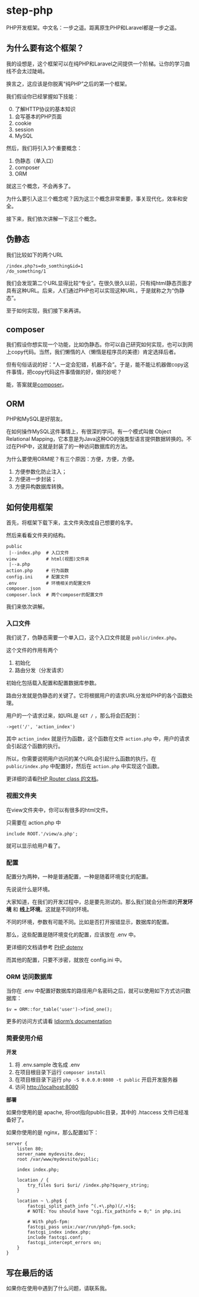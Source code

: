 # step-php
PHP开发框架。中文名：一步之遥。距离原生PHP和Laravel都是一步之遥。

## 为什么要有这个框架？

我的设想是，这个框架可以在纯PHP和Laravel之间提供一个阶梯。让你的学习曲线不会太过陡峭。

换言之，这应该是你脱离“纯PHP”之后的第一个框架。

我们假设你已经掌握如下技能：

0. 了解HTTP协议的基本知识
0. 会写基本的PHP页面
1. cookie
2. session
3. MySQL

然后，我们将引入3个重要概念：

1. 伪静态（单入口）
2. composer
3. ORM

就这三个概念，不会再多了。

为什么要引入这三个概念呢？因为这三个概念非常重要，事关现代化，效率和安全。

接下来，我们依次讲解一下这三个概念。

## 伪静态

我们比较如下的两个URL

    /index.php?s=do_somthing&id=1
    /do_something/1

我们会发现第二个URL显得比较“专业”。在很久很久以前，只有纯html静态页面才具有这种URL。后来，人们通过PHP也可以实现这种URL，于是就称之为“伪静态”。

至于如何实现，我们接下来再讲。

## composer

我们假设你想实现一个功能，比如伪静态。你可以自己研究如何实现，也可以到网上copy代码。当然，我们懒惰的人（懒惰是程序员的美德）肯定选择后者。

但有句俗话说的好：“人一定会犯错，机器不会”。于是，能不能让机器做copy这件事情，把copy代码这件事情做的好，做的妙呢？

能，答案就是[composer](https://getcomposer.org/)。

## ORM

PHP和MySQL是好朋友。

在如何操作MySQL这件事情上，有很深的学问。有一个模式叫做 Object Relational Mapping，它本意是为Java这种OO的强类型语言提供数据转换的。不过在PHP中，这就是封装了的一种访问数据库的方法。

为什么要使用ORM呢？有三个原因：方便，方便，方便。

1. 方便参数化防止注入；
2. 方便进一步封装；
3. 方便异构数据库转换。

## 如何使用框架

首先，将框架下载下来，主文件夹改成自己想要的名字。

然后来看看文件夹的结构。

    public
     |--index.php  # 入口文件
    view           # html(视图)文件夹
     |--a.php
    action.php     # 行为函数
    config.ini     # 配置文件
    .env           # 环境相关的配置文件
    composer.json
    composer.lock  # 两个composer的配置文件

我们来依次讲解。

### 入口文件

我们说了，伪静态需要一个单入口，这个入口文件就是 `public/index.php`。

这个文件的作用有两个

1. 初始化
2. 路由分发（分发请求）

初始化包括载入配置和配置数据库参数。

路由分发就是伪静态的关键了。它将根据用户的请求URL分发给PHP的各个函数处理。

用户的一个请求过来，如URL是 `GET /` ，那么将会匹配到：

    ->get('/', 'action_index')

其中 `action_index` 就是行为函数，这个函数在文件 `action.php` 中，用户的请求会引起这个函数的执行。

所以，你需要说明用户访问的某个URL会引起什么函数的执行。在 `public/index.php` 中配置好，然后在 `action.php` 中实现这个函数。

更详细的请看[PHP Router class 的文档](https://github.com/dannyvankooten/PHP-Router)。

### 视图文件夹

在view文件夹中，你可以有很多的html文件。

只需要在 action.php 中

    include ROOT.'/view/a.php';

就可以显示给用户看了。

### 配置

配置分为两种，一种是普通配置，一种是随着环境变化的配置。

先说说什么是环境。

大家知道，在我们的开发过程中，总是要先测试的。那么我们就会分所谓的**开发环境** 和 **线上环境**。这就是不同的环境。

不同的环境，参数有可能不同。比如是否打开报错显示，数据库的配置。

那么，这些配置是随环境变化的配置，应该放在 .env 中。

更详细的文档请参考 [PHP dotenv](https://github.com/vlucas/phpdotenv)

而其他的配置，只要不涉密，就放在 config.ini 中。

### ORM 访问数据库

当你在 .env 中配置好数据库的路径用户名密码之后，就可以使用如下方式访问数据库：

    $v = ORM::for_table('user')->find_one();

更多的访问方式请看 [Idiorm’s documentation](http://idiorm.readthedocs.io/en/latest/)

### 简要使用介绍

**开发**

1. 将 .env.sample 改名成 .env
2. 在项目根目录下运行 `composer install`
2. 在项目根目录下运行 `php -S 0.0.0.0:8080 -t public` 开启开发服务器
3. 访问 [http://localhost:8080](http://localhost:8080)

**部署**

如果你使用的是 apache, 将root指向public目录，其中的 .htaccess 文件已经准备好了。

如果你使用的是 nginx，那么配置如下：

    server {
        listen 80;
        server_name mydevsite.dev;
        root /var/www/mydevsite/public;

        index index.php;

        location / {
            try_files $uri $uri/ /index.php?$query_string;
        }

        location ~ \.php$ {
            fastcgi_split_path_info ^(.+\.php)(/.+)$;
            # NOTE: You should have "cgi.fix_pathinfo = 0;" in php.ini

            # With php5-fpm:
            fastcgi_pass unix:/var/run/php5-fpm.sock;
            fastcgi_index index.php;
            include fastcgi.conf;
            fastcgi_intercept_errors on;
        }
    }

## 写在最后的话

如果你在使用中遇到了什么问题，请联系我。
